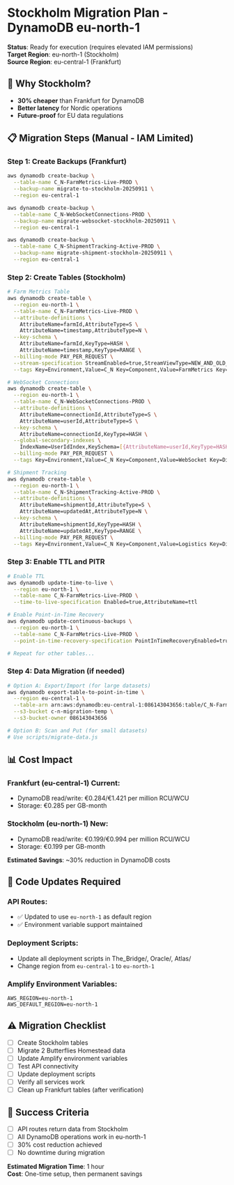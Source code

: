 # Stockholm Migration Plan - DynamoDB eu-north-1

**Status**: Ready for execution (requires elevated IAM permissions)  
**Target Region**: eu-north-1 (Stockholm)  
**Source Region**: eu-central-1 (Frankfurt)  

## 🎯 Why Stockholm?
- **30% cheaper** than Frankfurt for DynamoDB
- **Better latency** for Nordic operations
- **Future-proof** for EU data regulations

## 📋 Migration Steps (Manual - IAM Limited)

### Step 1: Create Backups (Frankfurt)
```bash
aws dynamodb create-backup \
  --table-name C_N-FarmMetrics-Live-PROD \
  --backup-name migrate-to-stockholm-20250911 \
  --region eu-central-1

aws dynamodb create-backup \
  --table-name C_N-WebSocketConnections-PROD \
  --backup-name migrate-websocket-stockholm-20250911 \
  --region eu-central-1

aws dynamodb create-backup \
  --table-name C_N-ShipmentTracking-Active-PROD \
  --backup-name migrate-shipment-stockholm-20250911 \
  --region eu-central-1
```

### Step 2: Create Tables (Stockholm)
```bash
# Farm Metrics Table
aws dynamodb create-table \
  --region eu-north-1 \
  --table-name C_N-FarmMetrics-Live-PROD \
  --attribute-definitions \
    AttributeName=farmId,AttributeType=S \
    AttributeName=timestamp,AttributeType=N \
  --key-schema \
    AttributeName=farmId,KeyType=HASH \
    AttributeName=timestamp,KeyType=RANGE \
  --billing-mode PAY_PER_REQUEST \
  --stream-specification StreamEnabled=true,StreamViewType=NEW_AND_OLD_IMAGES \
  --tags Key=Environment,Value=C_N Key=Component,Value=FarmMetrics Key=Division,Value=Oracle

# WebSocket Connections
aws dynamodb create-table \
  --region eu-north-1 \
  --table-name C_N-WebSocketConnections-PROD \
  --attribute-definitions \
    AttributeName=connectionId,AttributeType=S \
    AttributeName=userId,AttributeType=S \
  --key-schema \
    AttributeName=connectionId,KeyType=HASH \
  --global-secondary-indexes \
    IndexName=UserIdIndex,KeySchema=[{AttributeName=userId,KeyType=HASH}],Projection={ProjectionType=ALL} \
  --billing-mode PAY_PER_REQUEST \
  --tags Key=Environment,Value=C_N Key=Component,Value=WebSocket Key=Division,Value=The_Bridge

# Shipment Tracking
aws dynamodb create-table \
  --region eu-north-1 \
  --table-name C_N-ShipmentTracking-Active-PROD \
  --attribute-definitions \
    AttributeName=shipmentId,AttributeType=S \
    AttributeName=updatedAt,AttributeType=N \
  --key-schema \
    AttributeName=shipmentId,KeyType=HASH \
    AttributeName=updatedAt,KeyType=RANGE \
  --billing-mode PAY_PER_REQUEST \
  --tags Key=Environment,Value=C_N Key=Component,Value=Logistics Key=Division,Value=Oracle
```

### Step 3: Enable TTL and PITR
```bash
# Enable TTL
aws dynamodb update-time-to-live \
  --region eu-north-1 \
  --table-name C_N-FarmMetrics-Live-PROD \
  --time-to-live-specification Enabled=true,AttributeName=ttl

# Enable Point-in-Time Recovery
aws dynamodb update-continuous-backups \
  --region eu-north-1 \
  --table-name C_N-FarmMetrics-Live-PROD \
  --point-in-time-recovery-specification PointInTimeRecoveryEnabled=true

# Repeat for other tables...
```

### Step 4: Data Migration (if needed)
```bash
# Option A: Export/Import (for large datasets)
aws dynamodb export-table-to-point-in-time \
  --region eu-central-1 \
  --table-arn arn:aws:dynamodb:eu-central-1:086143043656:table/C_N-FarmMetrics-Live-PROD \
  --s3-bucket c-n-migration-temp \
  --s3-bucket-owner 086143043656

# Option B: Scan and Put (for small datasets)
# Use scripts/migrate-data.js
```

## 📊 Cost Impact

### Frankfurt (eu-central-1) Current:
- DynamoDB read/write: €0.284/€1.421 per million RCU/WCU
- Storage: €0.285 per GB-month

### Stockholm (eu-north-1) New:
- DynamoDB read/write: €0.199/€0.994 per million RCU/WCU  
- Storage: €0.199 per GB-month

**Estimated Savings**: ~30% reduction in DynamoDB costs

## 🔧 Code Updates Required

### API Routes:
- ✅ Updated to use `eu-north-1` as default region
- ✅ Environment variable support maintained

### Deployment Scripts:
- Update all deployment scripts in The_Bridge/, Oracle/, Atlas/
- Change region from `eu-central-1` to `eu-north-1`

### Amplify Environment Variables:
```
AWS_REGION=eu-north-1
AWS_DEFAULT_REGION=eu-north-1
```

## ⚠️ Migration Checklist

- [ ] Create Stockholm tables
- [ ] Migrate 2 Butterflies Homestead data
- [ ] Update Amplify environment variables
- [ ] Test API connectivity
- [ ] Update deployment scripts
- [ ] Verify all services work
- [ ] Clean up Frankfurt tables (after verification)

## 🎯 Success Criteria

- [ ] API routes return data from Stockholm
- [ ] All DynamoDB operations work in eu-north-1
- [ ] 30% cost reduction achieved
- [ ] No downtime during migration

**Estimated Migration Time**: 1 hour  
**Cost**: One-time setup, then permanent savings